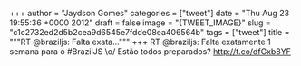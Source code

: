 
+++
author = "Jaydson Gomes"
categories = ["tweet"]
date = "Thu Aug 23 19:55:36 +0000 2012"
draft = false
image = "{TWEET_IMAGE}"
slug = "c1c2732ed2d5b2cea9d6545e7fdde08ea406564b"
tags = ["tweet"]
title = """RT @braziljs: Falta exata..."""
+++
RT @braziljs: Falta exatamente 1 semana para o #BrazilJS \o/ Estão todos preparados? http://t.co/dfGxb8YF
